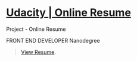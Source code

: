# [Udacity | Online Resume](https://github.com/udacity/frontend-nanodegree-resume)

Project - Online Resume

FRONT END DEVELOPER Nanodegree

> [View Resume](http://webcreator.space/).
